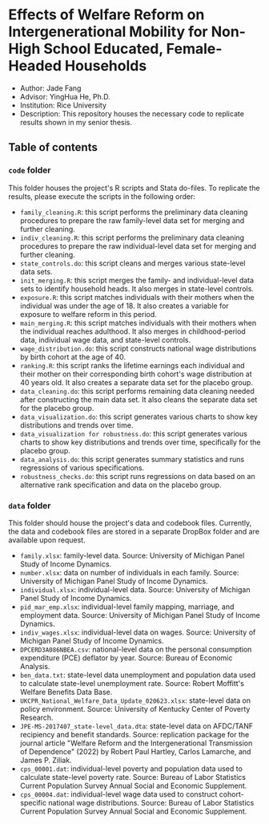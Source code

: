# Effects of Welfare Reform on Intergenerational Mobility for Non-High School Educated, Female-Headed Households
* Author: Jade Fang
* Advisor: YingHua He, Ph.D.
* Institution: Rice University
* Description: This repository houses the necessary code to replicate results shown in my senior thesis.

## Table of contents
### `code` folder
This folder houses the project's R scripts and Stata do-files. To replicate the results, please execute the scripts in the following order:
* `family_cleaning.R`: this script performs the preliminary data cleaning procedures to prepare the raw family-level data set for merging and further cleaning.
* `indiv_cleaning.R`: this script performs the preliminary data cleaning procedures to prepare the raw individual-level data set for merging and further cleaning.
* `state_controls.do`: this script cleans and merges various state-level data sets.
* `init_merging.R`: this script merges the family- and individual-level data sets to identify household heads. It also merges in state-level controls.
* `exposure.R`: this script matches individuals with their mothers when the individual was under the age of 18. It also creates a variable for exposure to welfare reform in this period.
* `main_merging.R`: this script matches individuals with their mothers when the individual reaches adulthood. It also merges in childhood-period data, individual wage data, and state-level controls.
* `wage_distribution.do`: this script constructs national wage distributions by birth cohort at the age of 40.
* `ranking.R`: this script ranks the lifetime earnings each individual and their mother on their corresponding birth cohort's wage distribution at 40 years old. It also creates a separate data set for the placebo group. 
* `data_cleaning.do`: this script performs remaining data cleaning needed after constructing the main data set. It also cleans the separate data set for the placebo group. 
* `data_visualization.do`: this script generates various charts to show key distributions and trends over time.
* `data_visualization for robustness.do`: this script generates various charts to show key distributions and trends over time, specifically for the placebo group.
* `data_analysis.do`: this script generates summary statistics and runs regressions of various specifications.
* `robustness_checks.do`: this script runs regressions on data based on an alternative rank specification and data on the placebo group.
### `data` folder
This folder should house the project's data and codebook files. Currently, the data and codebook files are stored in a separate DropBox folder and are available upon request.
* `family.xlsx`: family-level data. Source: University of Michigan Panel Study of Income Dynamics.
* `number.xlsx`: data on number of individuals in each family. Source: University of Michigan Panel Study of Income Dynamics.
* `individual.xlsx`: individual-level data. Source: University of Michigan Panel Study of Income Dynamics.
* `pid_mar_emp.xlsx`: individual-level family mapping, marriage, and employment data. Source: University of Michigan Panel Study of Income Dynamics.
* `indiv_wages.xlsx`: individual-level data on wages. Source: University of Michigan Panel Study of Income Dynamics.
* `DPCERD3A086NBEA.csv`: national-level data on the personal consumption expenditure (PCE) deflator by year. Source: Bureau of Economic Analysis.
* `ben_data.txt`: state-level data unemployment and population data used to calculate state-level unemployment rate. Source: Robert Moffitt's Welfare Benefits Data Base.
* `UKCPR_National_Welfare_Data_Update_020623.xlsx`: state-level data on policy environment. Source: University of Kentucky Center of Poverty Research.
* `JPE-MS-2017407_state-level_data.dta`: state-level data on AFDC/TANF recipiency and benefit standards. Source: replication package for the journal article "Welfare Reform and the Intergenerational Transmission of Dependence" (2022) by Robert Paul Hartley,  Carlos Lamarche, and James P. Ziliak.
* `cps_00001.dat`: individual-level poverty and population data used to calculate state-level poverty rate. Source: Bureau of Labor Statistics Current Population Survey Annual Social and Economic Supplement.
* `cps_00004.dat`: individual-level wage data used to construct cohort-specific national wage distributions. Source: Bureau of Labor Statistics Current Population Survey Annual Social and Economic Supplement.




